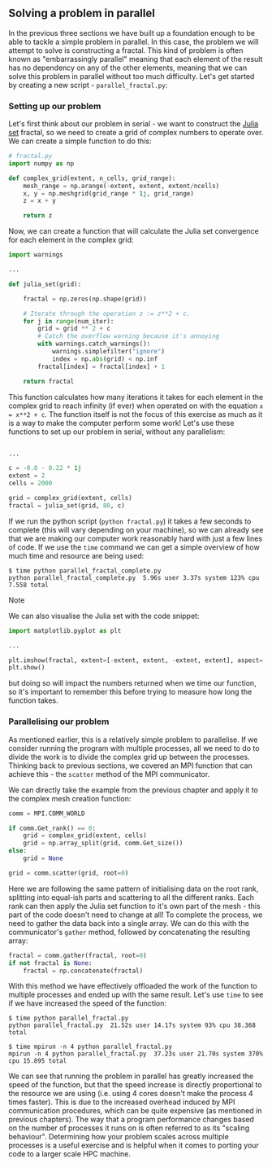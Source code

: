 ## Solving a problem in parallel

In the previous three sections we have built up a foundation enough to be able to tackle a simple problem in parallel. In this case, the problem we will attempt to solve is constructing a fractal. This kind of problem is often known as "embarrassingly parallel" meaning that each element of the result has no dependency on any of the other elements, meaning that we can solve this problem in parallel without too much difficulty. Let's get started by creating a new script - `parallel_fractal.py`:

### Setting up our problem

Let's first think about our problem in serial - we want to construct the [Julia set](https://en.wikipedia.org/wiki/Julia_set) fractal, so we need to create a grid of complex numbers to operate over. We can create a simple function to do this:

```python
# fractal.py
import numpy as np

def complex_grid(extent, n_cells, grid_range):
    mesh_range = np.arange(-extent, extent, extent/ncells)
    x, y = np.meshgrid(grid_range * 1j, grid_range)
    z = x + y

    return z
```

Now, we can create a function that will calculate the Julia set convergence for each element in the complex grid:

```python
import warnings

...

def julia_set(grid):

    fractal = np.zeros(np.shape(grid))

    # Iterate through the operation z := z**2 + c.
    for j in range(num_iter):
        grid = grid ** 2 + c
        # Catch the overflow warning because it's annoying
        with warnings.catch_warnings():
            warnings.simplefilter("ignore")
            index = np.abs(grid) < np.inf
        fractal[index] = fractal[index] + 1

    return fractal
```

This function calculates how many iterations it takes for each element in the complex grid to reach infinity (if ever) when operated on with the equation `x = x**2 + c`. The function itself is not the focus of this exercise as much as it is a way to make the computer perform some work! Let's use these functions to set up our problem in serial, without any parallelism:

```python

...

c = -0.8 - 0.22 * 1j
extent = 2
cells = 2000

grid = complex_grid(extent, cells)
fractal = julia_set(grid, 80, c)
```

If we run the python script (`python fractal.py`) it takes a few seconds to complete (this will vary depending on your machine), so we can already see that we are making our computer work reasonably hard with just a few lines of code. If we use the `time` command we can get a simple overview of how much time and resource are being used:

```shell
$ time python parallel_fractal_complete.py
python parallel_fractal_complete.py  5.96s user 3.37s system 123% cpu 7.558 total
```

> [!NOTE]
> We can also visualise the Julia set with the code snippet:
>
> ```python
> import matplotlib.pyplot as plt
>
> ...
>
> plt.imshow(fractal, extent=[-extent, extent, -extent, extent], aspect='equal')
> plt.show()
> ```
>
> but doing so will impact the numbers returned when we time our function, so it's important to remember this before trying to measure how long the function takes.

### Parallelising our problem

As mentioned earlier, this is a relatively simple problem to parallelise. If we consider running the program with multiple processes, all we need to do to divide the work is to divide the complex grid up between the processes. Thinking back to previous sections, we covered an MPI function that can achieve this - the `scatter` method of the MPI communicator.

We can directly take the example from the previous chapter and apply it to the complex mesh creation function:

```python
comm = MPI.COMM_WORLD

if comm.Get_rank() == 0:
    grid = complex_grid(extent, cells)
    grid = np.array_split(grid, comm.Get_size())
else:
    grid = None

grid = comm.scatter(grid, root=0)
```

Here we are following the same pattern of initialising data on the root rank, splitting into equal-ish parts and scattering to all the different ranks. Each rank can then apply the Julia set function to it's own part of the mesh - this part of the code doesn't need to change at all!
To complete the process, we need to gather the data back into a single array. We can do this with the communicator's `gather` method, followed by concatenating the resulting array:

```python
fractal = comm.gather(fractal, root=0)
if not fractal is None:
    fractal = np.concatenate(fractal)
```

With this method we have effectively offloaded the work of the function to multiple processes and ended up with the same result. Let's use `time` to see if we have increased the speed of the function:

```shell
$ time python parallel_fractal.py
python parallel_fractal.py  21.52s user 14.17s system 93% cpu 38.368 total

$ time mpirun -n 4 python parallel_fractal.py
mpirun -n 4 python parallel_fractal.py  37.23s user 21.70s system 370% cpu 15.895 total
```

We can see that running the problem in parallel has greatly increased the speed of the function, but that the speed increase is directly proportional to the resource we are using (i.e. using 4 cores doesn't make the process 4 times faster). This is due to the increased overhead induced by MPI communication procedures, which can be quite expensive (as mentioned in previous chapters).
The way that a program performance changes based on the number of processes it runs on is often referred to as its "scaling behaviour". Determining how your problem scales across multiple processes is a useful exercise and is helpful when it comes to porting your code to a larger scale HPC machine.
